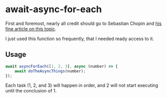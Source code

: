 # await-async-for-each

First and foremost, nearly all credit should go to Sebastian Chopin and [his fine article on this topic](https://codeburst.io/javascript-async-await-with-foreach-b6ba62bbf404).

I just used this function so frequently, that I needed ready access to it.

## Usage

```typescript
await asyncForEach([1, 2, 3], async (number) => {
    await doTheAsyncThings(number);
});
```

Each task (1, 2, and 3) will happen in order, and 2 will not start executing until the conclusion of 1.
